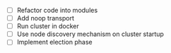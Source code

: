 - [ ] Refactor code into modules
- [ ] Add noop transport
- [ ] Run cluster in docker
- [ ] Use node discovery mechanism on cluster startup
- [ ] Implement election phase